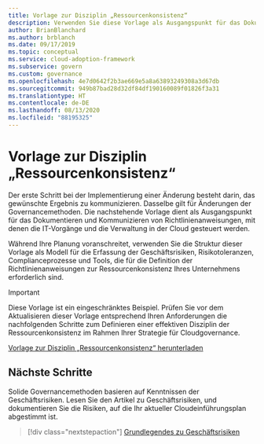 ```yaml
---
title: Vorlage zur Disziplin „Ressourcenkonsistenz“
description: Verwenden Sie diese Vorlage als Ausgangspunkt für das Dokumentieren und Kommunizieren von Richtlinienanweisungen, mit denen die IT-Vorgänge und die Verwaltung in der Cloud gesteuert werden.
author: BrianBlanchard
ms.author: brblanch
ms.date: 09/17/2019
ms.topic: conceptual
ms.service: cloud-adoption-framework
ms.subservice: govern
ms.custom: governance
ms.openlocfilehash: 4e7d0642f2b3ae669e5a8a63893249308a3d67db
ms.sourcegitcommit: 949b87bad28d32df84df190160089f01826f3a31
ms.translationtype: HT
ms.contentlocale: de-DE
ms.lasthandoff: 08/13/2020
ms.locfileid: "88195325"
---
```

# <a name="resource-consistency-discipline-template"></a>Vorlage zur Disziplin „Ressourcenkonsistenz“

Der erste Schritt bei der Implementierung einer Änderung besteht darin, das gewünschte Ergebnis zu kommunizieren. Dasselbe gilt für Änderungen der Governancemethoden. Die nachstehende Vorlage dient als Ausgangspunkt für das Dokumentieren und Kommunizieren von Richtlinienanweisungen, mit denen die IT-Vorgänge und die Verwaltung in der Cloud gesteuert werden.

Während Ihre Planung voranschreitet, verwenden Sie die Struktur dieser Vorlage als Modell für die Erfassung der Geschäftsrisiken, Risikotoleranzen, Complianceprozesse und Tools, die für die Definition der Richtlinienanweisungen zur Ressourcenkonsistenz Ihres Unternehmens erforderlich sind.

> [!IMPORTANT]
> Diese Vorlage ist ein eingeschränktes Beispiel. Prüfen Sie vor dem Aktualisieren dieser Vorlage entsprechend Ihren Anforderungen die nachfolgenden Schritte zum Definieren einer effektiven Disziplin der Ressourcenkonsistenz im Rahmen Ihrer Strategie für Cloudgovernance.

[Vorlage zur Disziplin „Ressourcenkonsistenz“ herunterladen](https://raw.githubusercontent.com/microsoft/CloudAdoptionFramework/master/govern/resource-consistency-discipline-template.docx)

## <a name="next-steps"></a>Nächste Schritte

Solide Governancemethoden basieren auf Kenntnissen der Geschäftsrisiken. Lesen Sie den Artikel zu Geschäftsrisiken, und dokumentieren Sie die Risiken, auf die Ihr aktueller Cloudeinführungsplan abgestimmt ist.

> [!div class="nextstepaction"]
> [Grundlegendes zu Geschäftsrisiken](./business-risks.md)

